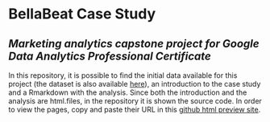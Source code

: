 # BellaBeat Case Study
## *Marketing analytics capstone project for Google Data Analytics Professional Certificate*

In this repository, it is possible to find the initial data available for this project (the dataset is also available [here](https://www.kaggle.com/datasets/arashnic/fitbit)), an introduction to the case study and a Rmarkdown with the analysis.
Since both the introduction and the analysis are html.files, in the repository it is shown the source code. In order to view the pages, copy and paste their URL in this [github html preview site](https://htmlpreview.github.io/).
